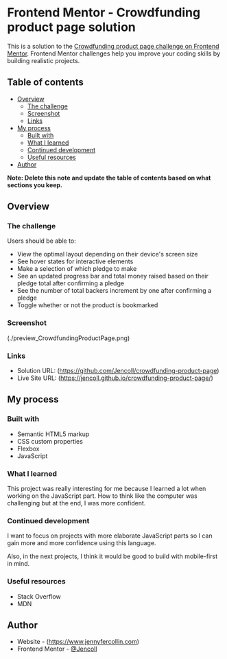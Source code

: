 # Frontend Mentor - Crowdfunding product page solution

This is a solution to the [Crowdfunding product page challenge on Frontend Mentor](https://www.frontendmentor.io/challenges/crowdfunding-product-page-7uvcZe7ZR). Frontend Mentor challenges help you improve your coding skills by building realistic projects.

## Table of contents

- [Overview](#overview)
  - [The challenge](#the-challenge)
  - [Screenshot](#screenshot)
  - [Links](#links)
- [My process](#my-process)
  - [Built with](#built-with)
  - [What I learned](#what-i-learned)
  - [Continued development](#continued-development)
  - [Useful resources](#useful-resources)
- [Author](#author)

**Note: Delete this note and update the table of contents based on what sections you keep.**

## Overview

### The challenge

Users should be able to:

- View the optimal layout depending on their device's screen size
- See hover states for interactive elements
- Make a selection of which pledge to make
- See an updated progress bar and total money raised based on their pledge total after confirming a pledge
- See the number of total backers increment by one after confirming a pledge
- Toggle whether or not the product is bookmarked

### Screenshot

(./preview_CrowdfundingProductPage.png)


### Links

- Solution URL: (https://github.com/Jencoll/crowdfunding-product-page)
- Live Site URL: (https://jencoll.github.io/crowdfunding-product-page/)

## My process

### Built with

- Semantic HTML5 markup
- CSS custom properties
- Flexbox
- JavaScript

### What I learned

This project was really interesting for me because I learned a lot when working on the JavaScript part. How to think like the computer was challenging but at the end, I was more confident.



### Continued development

I want to focus on projects with more elaborate JavaScript parts so I can gain more and more confidence using this language.

Also, in the next projects, I think it would be good to build with mobile-first in mind.


### Useful resources

- Stack Overflow
- MDN

## Author

- Website - (https://www.jennyfercollin.com)
- Frontend Mentor - [@Jencoll](https://www.frontendmentor.io/profile/Jencoll)